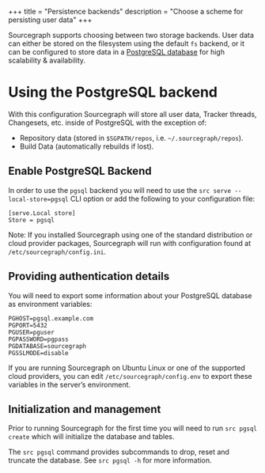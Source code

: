 +++
title = "Persistence backends"
description = "Choose a scheme for persisting user data"
+++

Sourcegraph supports choosing between two storage backends. User data can either be stored on the filesystem using the default `fs` backend, or it can be configured to store data in a [PostgreSQL database](http://www.postgresql.org) for high scalability & availability.

# Using the PostgreSQL backend

With this configuration Sourcegraph will store all user data, Tracker threads, Changesets, etc. inside of PostgreSQL with the exception of:

- Repository data (stored in `$SGPATH/repos`, i.e. `~/.sourcegraph/repos`).
- Build Data (automatically rebuilds if lost).

## Enable PostgreSQL Backend

In order to use the `pgsql` backend you will need to use the `src serve --local-store=pgsql` CLI option or add the following to your configuration file:

```
[serve.Local store]
Store = pgsql
```

Note: If you installed Sourcegraph using one of the standard distribution or cloud provider packages,
Sourcegraph will run with configuration found at `/etc/sourcegraph/config.ini`.

## Providing authentication details

You will need to export some information about your PostgreSQL database as environment variables:

```
PGHOST=pgsql.example.com
PGPORT=5432
PGUSER=pguser
PGPASSWORD=pgpass
PGDATABASE=sourcegraph
PGSSLMODE=disable
```

If you are running Sourcegraph on Ubuntu Linux or one of the supported cloud providers, you can edit `/etc/sourcegraph/config.env` to export these variables in the server’s environment.

## Initialization and management

Prior to running Sourcegraph for the first time you will need to run `src pgsql create` which will initialize the database and tables.

The `src pgsql` command provides subcommands to drop, reset and truncate the database. See `src pgsql -h` for more information.
